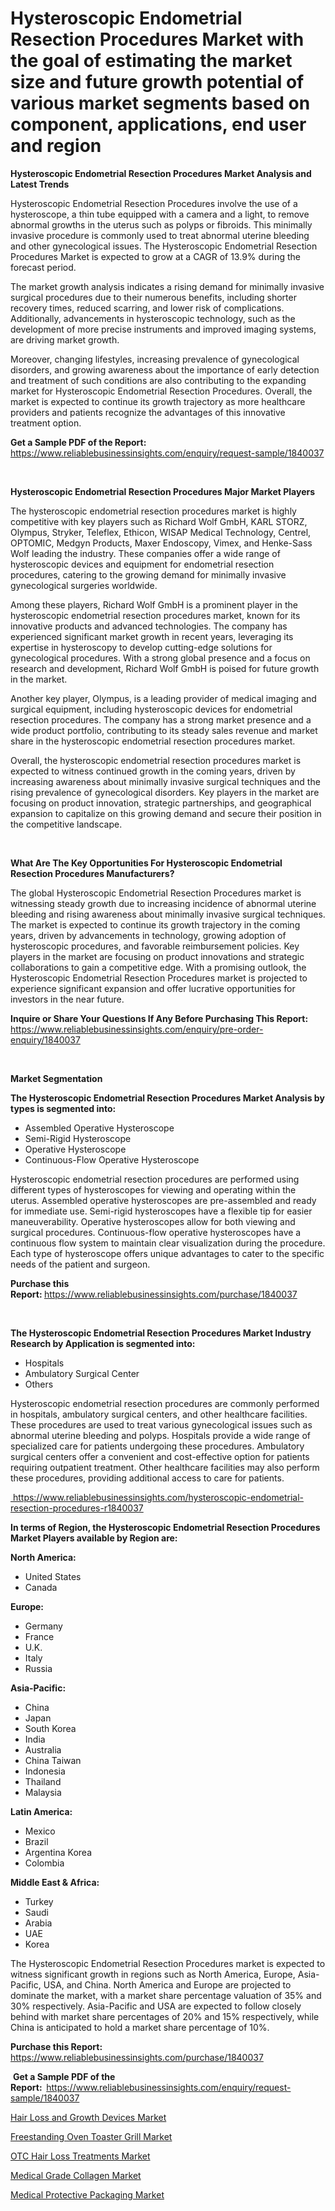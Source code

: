 <p><h1>Hysteroscopic Endometrial Resection Procedures Market with the goal of estimating the market size and future growth potential of various market segments based on component, applications, end user and region</h1></p><p><strong>Hysteroscopic Endometrial Resection Procedures Market Analysis and Latest Trends</strong></p>
<p><p>Hysteroscopic Endometrial Resection Procedures involve the use of a hysteroscope, a thin tube equipped with a camera and a light, to remove abnormal growths in the uterus such as polyps or fibroids. This minimally invasive procedure is commonly used to treat abnormal uterine bleeding and other gynecological issues. The Hysteroscopic Endometrial Resection Procedures Market is expected to grow at a CAGR of 13.9% during the forecast period.</p><p>The market growth analysis indicates a rising demand for minimally invasive surgical procedures due to their numerous benefits, including shorter recovery times, reduced scarring, and lower risk of complications. Additionally, advancements in hysteroscopic technology, such as the development of more precise instruments and improved imaging systems, are driving market growth.</p><p>Moreover, changing lifestyles, increasing prevalence of gynecological disorders, and growing awareness about the importance of early detection and treatment of such conditions are also contributing to the expanding market for Hysteroscopic Endometrial Resection Procedures. Overall, the market is expected to continue its growth trajectory as more healthcare providers and patients recognize the advantages of this innovative treatment option.</p></p>
<p><strong>Get a Sample PDF of the Report:&nbsp;</strong> <a href="https://www.reliablebusinessinsights.com/enquiry/request-sample/1840037">https://www.reliablebusinessinsights.com/enquiry/request-sample/1840037</a></p>
<p>&nbsp;</p>
<p><strong>Hysteroscopic Endometrial Resection Procedures Major Market Players</strong></p>
<p><p>The hysteroscopic endometrial resection procedures market is highly competitive with key players such as Richard Wolf GmbH, KARL STORZ, Olympus, Stryker, Teleflex, Ethicon, WISAP Medical Technology, Centrel, OPTOMIC, Medgyn Products, Maxer Endoscopy, Vimex, and Henke-Sass Wolf leading the industry. These companies offer a wide range of hysteroscopic devices and equipment for endometrial resection procedures, catering to the growing demand for minimally invasive gynecological surgeries worldwide.</p><p>Among these players, Richard Wolf GmbH is a prominent player in the hysteroscopic endometrial resection procedures market, known for its innovative products and advanced technologies. The company has experienced significant market growth in recent years, leveraging its expertise in hysteroscopy to develop cutting-edge solutions for gynecological procedures. With a strong global presence and a focus on research and development, Richard Wolf GmbH is poised for future growth in the market.</p><p>Another key player, Olympus, is a leading provider of medical imaging and surgical equipment, including hysteroscopic devices for endometrial resection procedures. The company has a strong market presence and a wide product portfolio, contributing to its steady sales revenue and market share in the hysteroscopic endometrial resection procedures market.</p><p>Overall, the hysteroscopic endometrial resection procedures market is expected to witness continued growth in the coming years, driven by increasing awareness about minimally invasive surgical techniques and the rising prevalence of gynecological disorders. Key players in the market are focusing on product innovation, strategic partnerships, and geographical expansion to capitalize on this growing demand and secure their position in the competitive landscape.</p></p>
<p>&nbsp;</p>
<p><strong>What Are The Key Opportunities For Hysteroscopic Endometrial Resection Procedures Manufacturers?</strong></p>
<p><p>The global Hysteroscopic Endometrial Resection Procedures market is witnessing steady growth due to increasing incidence of abnormal uterine bleeding and rising awareness about minimally invasive surgical techniques. The market is expected to continue its growth trajectory in the coming years, driven by advancements in technology, growing adoption of hysteroscopic procedures, and favorable reimbursement policies. Key players in the market are focusing on product innovations and strategic collaborations to gain a competitive edge. With a promising outlook, the Hysteroscopic Endometrial Resection Procedures market is projected to experience significant expansion and offer lucrative opportunities for investors in the near future.</p></p>
<p><strong>Inquire or Share Your Questions If Any Before Purchasing This Report:</strong> <a href="https://www.reliablebusinessinsights.com/enquiry/pre-order-enquiry/1840037">https://www.reliablebusinessinsights.com/enquiry/pre-order-enquiry/1840037</a></p>
<p>&nbsp;</p>
<p><strong>Market Segmentation</strong></p>
<p><strong>The Hysteroscopic Endometrial Resection Procedures Market Analysis by types is segmented into:</strong></p>
<p><ul><li>Assembled Operative Hysteroscope</li><li>Semi-Rigid Hysteroscope</li><li>Operative Hysteroscope</li><li>Continuous-Flow Operative Hysteroscope</li></ul></p>
<p><p>Hysteroscopic endometrial resection procedures are performed using different types of hysteroscopes for viewing and operating within the uterus. Assembled operative hysteroscopes are pre-assembled and ready for immediate use. Semi-rigid hysteroscopes have a flexible tip for easier maneuverability. Operative hysteroscopes allow for both viewing and surgical procedures. Continuous-flow operative hysteroscopes have a continuous flow system to maintain clear visualization during the procedure. Each type of hysteroscope offers unique advantages to cater to the specific needs of the patient and surgeon.</p></p>
<p><strong>Purchase this Report:&nbsp;</strong><a href="https://www.reliablebusinessinsights.com/purchase/1840037">https://www.reliablebusinessinsights.com/purchase/1840037</a></p>
<p>&nbsp;</p>
<p><strong>The Hysteroscopic Endometrial Resection Procedures Market Industry Research by Application is segmented into:</strong></p>
<p><ul><li>Hospitals</li><li>Ambulatory Surgical Center</li><li>Others</li></ul></p>
<p><p>Hysteroscopic endometrial resection procedures are commonly performed in hospitals, ambulatory surgical centers, and other healthcare facilities. These procedures are used to treat various gynecological issues such as abnormal uterine bleeding and polyps. Hospitals provide a wide range of specialized care for patients undergoing these procedures. Ambulatory surgical centers offer a convenient and cost-effective option for patients requiring outpatient treatment. Other healthcare facilities may also perform these procedures, providing additional access to care for patients.</p></p>
<p><a href="https://www.reliablebusinessinsights.com/hysteroscopic-endometrial-resection-procedures-r1840037">&nbsp;https://www.reliablebusinessinsights.com/hysteroscopic-endometrial-resection-procedures-r1840037</a></p>
<p><strong>In terms of Region, the Hysteroscopic Endometrial Resection Procedures Market Players available by Region are:</strong></p>
<p>
    <p> <strong> North America: </strong>
        <ul>
            <li>United States</li>
            <li>Canada</li>
        </ul>
        </p> 
    <p> <strong> Europe: </strong>
        <ul>
            <li>Germany</li>
            <li>France</li>
            <li>U.K.</li>
            <li>Italy</li>
            <li>Russia</li>
        </ul>
        </p> 
    <p> <strong> Asia-Pacific: </strong>
        <ul>
            <li>China</li>
            <li>Japan</li>
            <li>South Korea</li>
            <li>India</li>
            <li>Australia</li>
            <li>China Taiwan</li>
            <li>Indonesia</li>
            <li>Thailand</li>
            <li>Malaysia</li>
        </ul>
        </p> 
    <p> <strong> Latin America: </strong>
        <ul>
            <li>Mexico</li>
            <li>Brazil</li>
            <li>Argentina Korea</li>
            <li>Colombia</li>
        </ul>
        </p> 
    <p> <strong> Middle East & Africa: </strong>
        <ul>
            <li>Turkey</li>
            <li>Saudi</li>
            <li>Arabia</li>
            <li>UAE</li>
            <li>Korea</li>
        </ul>
    </p>
    </p>
<p><p>The Hysteroscopic Endometrial Resection Procedures market is expected to witness significant growth in regions such as North America, Europe, Asia-Pacific, USA, and China. North America and Europe are projected to dominate the market, with a market share percentage valuation of 35% and 30% respectively. Asia-Pacific and USA are expected to follow closely behind with market share percentages of 20% and 15% respectively, while China is anticipated to hold a market share percentage of 10%.</p></p>
<p><strong>Purchase this Report: </strong><a href="https://www.reliablebusinessinsights.com/purchase/1840037">https://www.reliablebusinessinsights.com/purchase/1840037</a></p>
<p>&nbsp;<strong>Get a Sample PDF of the Report:&nbsp;&nbsp;</strong><a href="https://www.reliablebusinessinsights.com/enquiry/request-sample/1840037">https://www.reliablebusinessinsights.com/enquiry/request-sample/1840037</a></p>
<p><strong></strong></p>
<p><p><a href="https://github.com/brendafegmorris532/Market-Research-Report-List-2/blob/main/hair-loss-and-growth-devices-market.md">Hair Loss and Growth Devices Market</a></p><p><a href="https://www.linkedin.com/pulse/strategic-insights-global-freestanding-oven-toaster-grill-market-4sdnc?trackingId=VgepRQGmQB6bsQKQ4xLTqA%3D%3D">Freestanding Oven Toaster Grill Market</a></p><p><a href="https://github.com/angelajermaine/Market-Research-Report-List-4/blob/main/otc-hair-loss-treatments-market.md">OTC Hair Loss Treatments Market</a></p><p><a href="https://github.com/LarryPearsongXXfvf/Market-Research-Report-List-1/blob/main/medical-grade-collagen-market.md">Medical Grade Collagen Market</a></p><p><a href="https://github.com/hrhzhypq19/Market-Research-Report-List-1/blob/main/medical-protective-packaging-market.md">Medical Protective Packaging Market</a></p></p>